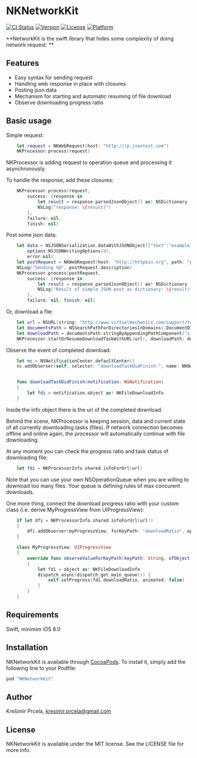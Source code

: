 # NKNetworkKit

[![CI Status](http://img.shields.io/travis/prcela/NKNetworkKit.svg?style=flat)](https://travis-ci.org/prcela/NKNetworkKit)
[![Version](https://img.shields.io/cocoapods/v/NKNetworkKit.svg?style=flat)](http://cocoapods.org/pods/NKNetworkKit)
[![License](https://img.shields.io/cocoapods/l/NKNetworkKit.svg?style=flat)](http://cocoapods.org/pods/NKNetworkKit)
[![Platform](https://img.shields.io/cocoapods/p/NKNetworkKit.svg?style=flat)](http://cocoapods.org/pods/NKNetworkKit)

**NetworkKit is the swift library that hides some complexity of doing network request.
**

## Features

 - Easy syntax for sending request
 - Handling web response in place with closures
 - Posting json data
 - Mechanism for starting and automatic resuming of file download
 - Observe downloading progress ratio

## Basic usage

Simple request:

```swift
	let request = NKWebRequest(host: "http://ip.jsontest.com")
	NKProcessor.process(request)
```

NKProcessor is adding request to operation queue and processing it asynchronously.

To handle the response, add these closures:

```swift
    NKProcessor.process(request,
        success: {response in
            let result = response.parsedJsonObject() as! NSDictionary
            NSLog("response: \(result)")
        },
        failure: nil,
        finish: nil)
```

Post some json data:

```swift
	let data = NSJSONSerialization.dataWithJSONObject(["text":"example_text"],
        options:NSJSONWritingOptions(0),
        error:nil)
    let postRequest = NKWebRequest(host: "http://httpbin.org", path: "post", postJsonData: data!)
    NSLog("Sending %@", postRequest.description)
    NKProcessor.process(postRequest,
        success: {response in
            let result = response.parsedJsonObject() as! NSDictionary
            NSLog("Result of simple JSON post as dictionary: \(result)")
        },
        failure: nil, finish: nil)
```

Or, download a file:

```swift
    let url = NSURL(string: "http://www.virtualmechanics.com/support/tutorials-spinner/Simple.pdf")
    let documentsPath = NSSearchPathForDirectoriesInDomains(.DocumentDirectory, .UserDomainMask, true)[0] as! String
    let downloadPath = documentsPath.stringByAppendingPathComponent("simple.pdf")
    NKProcessor.startOrResumeDownloadTaskWithURL(url!, downloadPath: downloadPath, delegateQueue: nil)
```

Observe the event of completed download:

```swift
    let nc = NSNotificationCenter.defaultCenter()
    nc.addObserver(self, selector: "downloadTaskDidFinish:", name: NKNotificationDownloadTaskDidFinish, object: nil)


    func downloadTaskDidFinish(notification: NSNotification)
    {
        let fdi = notification.object as! NKFileDownloadInfo
    }
```

Inside the info object there is the url of the completed download.

Behind the scene, NKProcessor is keeping session, data and current state of all currently downloading tasks (files). 
If network connection becomes offline and online again, the processor will automatically continue with file downloading.

At any moment you can check the progress ratio and task status of downloading file:

```swift
    let fdi = NKProcessorInfo.shared.infoForUrl(url)
```

Note that you can use your own NSOperationQueue when you are willing to download too many files. Your queue is defining rules of max concurent downloads.

One more thing, connect the download progress ratio with your custom class (i.e. derive MyProgressView from UIProgressView):

```swift
    if let dfi = NKProcessorInfo.shared.infoForUrl(url!)
    {
        dfi.addObserver(myProgressView, forKeyPath: "downloadRatio", options: NSKeyValueObservingOptions.allZeros, context: nil)
    }

    class MyProgressView: UIProgressView
    {
        override func observeValueForKeyPath(keyPath: String, ofObject object: AnyObject, change: [NSObject : AnyObject], context: UnsafeMutablePointer<Void>)
        {
            let fdi = object as! NKFileDownloadInfo
            dispatch_async(dispatch_get_main_queue()) {
                self.setProgress(fdi.downloadRatio, animated: false)
            }
        }
    }
```

## Requirements

Swift, minimim iOS 8.0

## Installation

NKNetworkKit is available through [CocoaPods](http://cocoapods.org). To install
it, simply add the following line to your Podfile:

```ruby
pod "NKNetworkKit"
```

## Author

Krešimir Prcela, kresimir.prcela@gmail.com

## License

NKNetworkKit is available under the MIT license. See the LICENSE file for more info.
